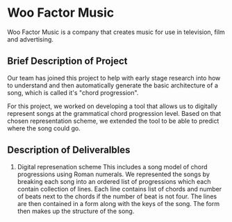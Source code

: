 # Woo Factor Music 

Woo Factor Music is a company that creates music for use in television, film and advertising.

## Brief Description of Project 
 Our team has joined this project to help with early stage research into how to understand and then automatically generate the basic architecture of a song, which is called it's "chord progression".

For this project, we worked on developing a tool that allows us to digitally represent songs at the grammatical chord progression level. Based on that chosen representation scheme, we extended the tool to be able to predict where the song could go.
## Description of Deliveralbles
1) Digital represenation scheme
This includes a song model of chord progressions using Roman numerals. We represented the songs by breaking each song into an ordered list of progressions which each contain collection of lines. Each line contains list of chords and number of beats next to the chords if the number of beat is not four. The lines are then contained in a form along with the keys of the song. The form then makes up the structure of the song.   
